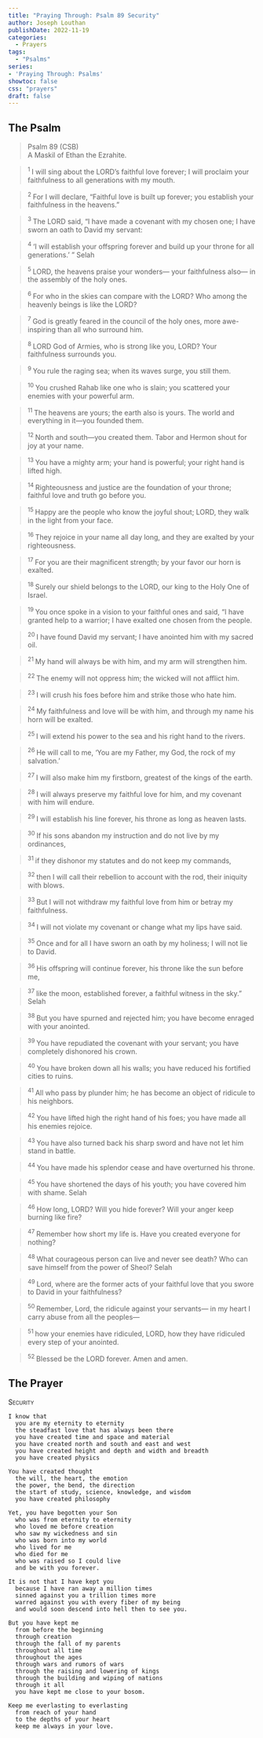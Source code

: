 ```yaml
---
title: "Praying Through: Psalm 89 Security"
author: Joseph Louthan
publishDate: 2022-11-19
categories:
  - Prayers
tags:
  - "Psalms"
series:
- 'Praying Through: Psalms'
showtoc: false
css: "prayers"
draft: false
---
```

## The Psalm

>Psalm 89 (CSB)  
> A Maskil of Ethan the Ezrahite. 

><sup> 1  </sup>I will sing about the LORD’s faithful love forever; I will proclaim your faithfulness to all generations with my mouth. 

><sup> 2  </sup>For I will declare, “Faithful love is built up forever; you establish your faithfulness in the heavens.” 

><sup> 3  </sup>The LORD said, “I have made a covenant with my chosen one; I have sworn an oath to David my servant: 

><sup> 4  </sup>‘I will establish your offspring forever and build up your throne for all generations.’ ” Selah 

><sup> 5  </sup>LORD, the heavens praise your wonders— your faithfulness also— in the assembly of the holy ones. 

><sup> 6  </sup>For who in the skies can compare with the LORD? Who among the heavenly beings is like the LORD? 

><sup> 7  </sup>God is greatly feared in the council of the holy ones, more awe-inspiring than all who surround him. 

><sup> 8  </sup>LORD God of Armies, who is strong like you, LORD? Your faithfulness surrounds you. 

><sup> 9  </sup>You rule the raging sea; when its waves surge, you still them. 

><sup> 10  </sup>You crushed Rahab like one who is slain; you scattered your enemies with your powerful arm. 

><sup> 11  </sup>The heavens are yours; the earth also is yours. The world and everything in it—you founded them. 

><sup> 12  </sup>North and south—you created them. Tabor and Hermon shout for joy at your name. 

><sup> 13  </sup>You have a mighty arm; your hand is powerful; your right hand is lifted high. 

><sup> 14  </sup>Righteousness and justice are the foundation of your throne; faithful love and truth go before you. 

><sup> 15  </sup>Happy are the people who know the joyful shout; LORD, they walk in the light from your face. 

><sup> 16  </sup>They rejoice in your name all day long, and they are exalted by your righteousness. 

><sup> 17  </sup>For you are their magnificent strength; by your favor our horn is exalted. 

><sup> 18  </sup>Surely our shield belongs to the LORD, our king to the Holy One of Israel. 

><sup> 19  </sup>You once spoke in a vision to your faithful ones and said, “I have granted help to a warrior; I have exalted one chosen from the people. 

><sup> 20  </sup>I have found David my servant; I have anointed him with my sacred oil. 

><sup> 21  </sup>My hand will always be with him, and my arm will strengthen him. 

><sup> 22  </sup>The enemy will not oppress him; the wicked will not afflict him. 

><sup> 23  </sup>I will crush his foes before him and strike those who hate him. 

><sup> 24  </sup>My faithfulness and love will be with him, and through my name his horn will be exalted. 

><sup> 25  </sup>I will extend his power to the sea and his right hand to the rivers. 

><sup> 26  </sup>He will call to me, ‘You are my Father, my God, the rock of my salvation.’ 

><sup> 27  </sup>I will also make him my firstborn, greatest of the kings of the earth. 

><sup> 28  </sup>I will always preserve my faithful love for him, and my covenant with him will endure. 

><sup> 29  </sup>I will establish his line forever, his throne as long as heaven lasts. 

><sup> 30  </sup>If his sons abandon my instruction and do not live by my ordinances, 

><sup> 31  </sup>if they dishonor my statutes and do not keep my commands, 

><sup> 32  </sup>then I will call their rebellion to account with the rod, their iniquity with blows. 

><sup> 33  </sup>But I will not withdraw my faithful love from him or betray my faithfulness. 

><sup> 34  </sup>I will not violate my covenant or change what my lips have said. 

><sup> 35  </sup>Once and for all I have sworn an oath by my holiness; I will not lie to David. 

><sup> 36  </sup>His offspring will continue forever, his throne like the sun before me, 

><sup> 37  </sup>like the moon, established forever, a faithful witness in the sky.” Selah 

><sup> 38  </sup>But you have spurned and rejected him; you have become enraged with your anointed. 

><sup> 39  </sup>You have repudiated the covenant with your servant; you have completely dishonored his crown. 

><sup> 40  </sup>You have broken down all his walls; you have reduced his fortified cities to ruins. 

><sup> 41  </sup>All who pass by plunder him; he has become an object of ridicule to his neighbors. 

><sup> 42  </sup>You have lifted high the right hand of his foes; you have made all his enemies rejoice. 

><sup> 43  </sup>You have also turned back his sharp sword and have not let him stand in battle. 

><sup> 44  </sup>You have made his splendor cease and have overturned his throne. 

><sup> 45  </sup>You have shortened the days of his youth; you have covered him with shame. Selah 

><sup> 46  </sup>How long, LORD? Will you hide forever? Will your anger keep burning like fire? 

><sup> 47  </sup>Remember how short my life is. Have you created everyone for nothing? 

><sup> 48  </sup>What courageous person can live and never see death? Who can save himself from the power of Sheol? Selah 

><sup> 49  </sup>Lord, where are the former acts of your faithful love that you swore to David in your faithfulness? 

><sup> 50  </sup>Remember, Lord, the ridicule against your servants— in my heart I carry abuse from all the peoples— 

><sup> 51  </sup>how your enemies have ridiculed, LORD, how they have ridiculed every step of your anointed. 

><sup> 52  </sup>Blessed be the LORD forever. Amen and amen.

## The Prayer

<div style="font-variant: small-caps;">
Security
</div>

```text
I know that
  you are my eternity to eternity
  the steadfast love that has always been there
  you have created time and space and material
  you have created north and south and east and west
  you have created height and depth and width and breadth
  you have created physics

You have created thought
  the will, the heart, the emotion
  the power, the bend, the direction
  the start of study, science, knowledge, and wisdom
  you have created philosophy

Yet, you have begotten your Son
  who was from eternity to eternity
  who loved me before creation
  who saw my wickedness and sin
  who was born into my world
  who lived for me
  who died for me
  who was raised so I could live
  and be with you forever.

It is not that I have kept you
  because I have ran away a million times
  sinned against you a trillion times more
  warred against you with every fiber of my being
  and would soon descend into hell then to see you.

But you have kept me
  from before the beginning
  through creation
  through the fall of my parents
  throughout all time
  throughout the ages
  through wars and rumors of wars
  through the raising and lowering of kings
  through the building and wiping of nations
  through it all
  you have kept me close to your bosom.

Keep me everlasting to everlasting
  from reach of your hand
  to the depths of your heart
  keep me always in your love.
```
